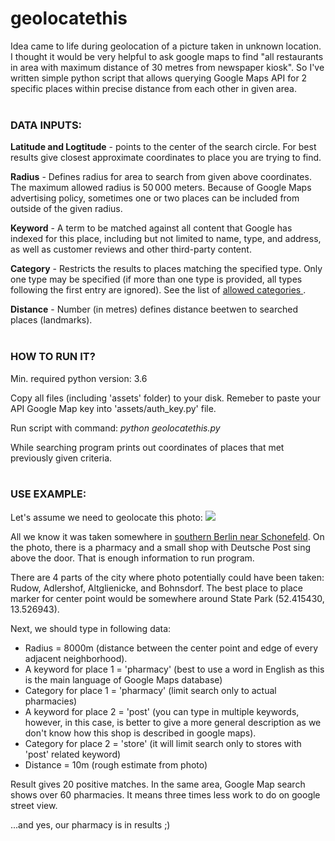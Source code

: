 # geolocatethis

Idea came to life during geolocation of a picture taken in unknown location. I thought it would be very helpful to ask google maps to find "all restaurants in area with maximum distance of 30 metres from newspaper kiosk". So I've written simple python script that allows querying Google Maps API for 2 specific places within precise distance from each other in given area.
<br>
<br>
<h3>DATA INPUTS:</h3>

<b>Latitude and Logtitude</b> - points to the center of the search circle. For best results give closest approximate coordinates to place you are trying to find.  

<b>Radius</b> - Defines radius for area to search from given above coordinates. The maximum allowed radius is 50 000 meters. Because of Google Maps advertising policy, sometimes one or two places can be included from outside of the given radius.

<b>Keyword</b> - A term to be matched against all content that Google has indexed for this place, including but not limited to name, type, and address, as well as customer reviews and other third-party content.

<b>Category</b> - Restricts the results to places matching the specified type. Only one type may be specified (if more than one type is provided, all types following the first entry are ignored). See the list of <a href='https://developers.google.com/places/web-service/supported_types'> allowed categories </a>.

<b>Distance</b> - Number (in metres) defines distance beetwen to searched places (landmarks).
<br>
<br>
<h3>HOW TO RUN IT?</h3>
Min. required python version: 3.6

Copy all files (including 'assets' folder) to your disk. Remeber to paste your API Google Map key into 'assets/auth_key.py' file.

Run script with command: <i>python geolocatethis.py</i>

While searching program prints out coordinates of places that met previously given criteria.
<br>
<br>
<h3>USE EXAMPLE:</h3>
Let's assume we need to geolocate this photo:
<img src='https://upload.wikimedia.org/wikipedia/commons/thumb/6/6a/Apotheke_an_der_Alten_Schule_in_Berlin-Adlershof.JPG/640px-Apotheke_an_der_Alten_Schule_in_Berlin-Adlershof.JPG'>

All we know it was taken somewhere in <a href='https://www.google.pl/maps/@52.4139645,13.5292603,13z'> southern Berlin near Schonefeld</a>.
On the photo, there is a pharmacy and a small shop with Deutsche Post sing above the door. That is enough information to run program.

There are 4 parts of the city where photo potentially could have been taken: Rudow, Adlershof, Altglienicke, and Bohnsdorf. The best place to place marker for center point would be somewhere around State Park (52.415430, 13.526943).

Next, we should type in following data:<br>
<ul>
  <li>Radius = 8000m (distance between the center point and edge of every adjacent neighborhood).</li>
  <li>A keyword for place 1 = 'pharmacy' (best to use a word in English as this is the main language of Google Maps database)</li>
  <li>Category for place 1 = 'pharmacy' (limit search only to actual pharmacies)</li>
  <li>A keyword for place 2 = 'post' (you can type in multiple keywords, however, in this case, is better to give a more general description as we don't know how this shop is described in google maps).</li>
  <li>Category for place 2 = 'store' (it will limit search only to stores with 'post' related keyword)</li>
  <li>Distance = 10m (rough estimate from photo)</li>
</ul>
Result gives 20 positive matches. In the same area, Google Map search shows over 60 pharmacies. It means three times less work to do on google street view.

...and yes, our pharmacy is in results ;)
